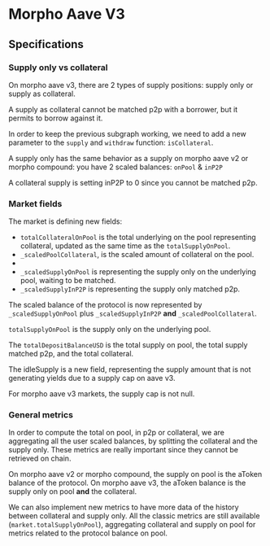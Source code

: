 # Morpho Aave V3

## Specifications

### Supply only vs collateral

On morpho aave v3, there are 2 types of supply positions: supply only or supply as collateral.

A supply as collateral cannot be matched p2p with a borrower, but it permits to borrow against it.

In order to keep the previous subgraph working, we need to add a new parameter to the `supply` and `withdraw` function: `isCollateral`.

A supply only has the same behavior as a supply on morpho aave v2 or morpho compound: you have 2 scaled balances: `onPool` & `inP2P`

A collateral supply is setting inP2P to 0 since you cannot be matched p2p.

### Market fields

The market is defining new fields:
- `totalCollateralOnPool` is the total underlying on the pool representing collateral, updated as the same time as the `totalSupplyOnPool`.
- `_scaledPoolCollateral`, is the scaled amount of collateral on the pool.
- 
- `_scaledSupplyOnPool` is representing the supply only on the underlying pool, waiting to be matched.
- `_scaledSupplyInP2P` is representing the supply only matched p2p.

The scaled balance of the protocol is now represented by `_scaledSupplyOnPool` plus `_scaledSupplyInP2P` **and** `_scaledPoolCollateral`.


`totalSupplyOnPool` is the supply only on the underlying  pool.

The `totalDepositBalanceUSD` is the total supply on pool, the total supply matched p2p, and the total collateral.

The idleSupply is a new field, representing the supply amount that is not generating yields due to a supply cap on aave v3.


For morpho aave v3 markets, the supply cap is not null.

### General metrics

In order to compute the total on pool, in p2p or collateral, we are aggregating all the user scaled balances,
by splitting the collateral and the supply only. These metrics are really important since they cannot be retrieved on chain.

On morpho aave v2 or morpho compound, the supply on pool is the aToken balance of the protocol. 
On morpho aave v3, the aToken balance is the supply only on pool **and** the collateral.

We can also implement new metrics to have more data of the history between collateral and supply only. 
All the classic metrics are still available (`market.totalSupplyOnPool`), aggregating collateral and supply on pool for metrics related to the protocol balance on pool.